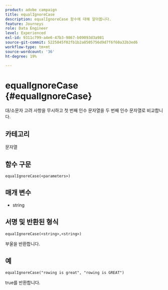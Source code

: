 ```yaml
---
product: adobe campaign
title: equalIgnoreCase
description: equalIgnoreCase 함수에 대해 알아봅니다.
feature: Journeys
role: Data Engineer
level: Experienced
exl-id: 9311c799-a4e6-47b3-9867-b09093d3a981
source-git-commit: 5225045f02fb1b2a8505756d9d7f6f60a32b3ed6
workflow-type: tm+mt
source-wordcount: '36'
ht-degree: 19%

---
```


# equalIgnoreCase {#equalIgnoreCase}

대/소문자 고려 사항을 무시하고 첫 번째 인수 문자열을 두 번째 인수 문자열로 비교합니다.

## 카테고리

문자열

## 함수 구문

`equalIgnoreCase(<parameters>)`

## 매개 변수

* string

## 서명 및 반환된 형식

`equalIgnoreCase(<string>,<string>)`

부울을 반환합니다.

## 예

`equalIgnoreCase("rowing is great", "rowing is GREAT")`

true를 반환합니다.
